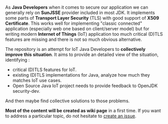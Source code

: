 
As **Java Developers** when it comes to secure our application we can generally rely on **SunJSSE** provider included in most JDK. It implements some parts of **Transport Layer Security** (TLS) with good support of **X509 Certificate**. This works well for implementing "classic connected" application (especially web one based on client/server model) but for writing modern **Internet of Things** (IoT) application too much critical (D)TLS features are missing and there is not so much obvious alternative.

The repository is an attempt for IoT Java Developers to **collectively improve this situation**. It aims to provide an detailed view of the situation, identifying : 

 - critical (D)TLS features for IoT.
 - existing (D)TLS implementations for Java, analyze how much they matches IoT use cases.
 - Open Source Java IoT project needs to provide feedback to OpenJDK security-dev.

And then maybe find collective solutions to those problems.


**Most of the content will be created as wiki page** in a first time.
If you want to address a particular topic, do not hesitate to [create an issue](https://github.com/sbernard31/thermos/issues).
